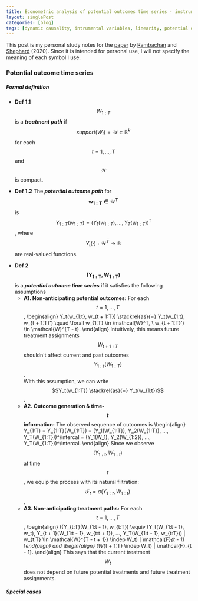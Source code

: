 ```yaml
---
title: Econometric analysis of potential outcomes time series - instruments, shocks, linearity, and the causal response function
layout: singlePost
categories: [blog]
tags: [dynamic causality, intrumental variables, linearity, potential outcomes, time series, shocks]
---
```


This post is my personal study notes for the [paper](https://arxiv.org/pdf/1903.01637.pdf) by [Rambachan](https://asheshrambachan.github.io) and [Shephard](https://scholar.harvard.edu/shephard/home) (2020).
Since it is intended for personal use, I will not specify the meaning of each symbol I use.


### Potential outcome time series

##### Formal definition

- **Def 1.1**  $$W_{1:T}$$ is a _**treatment path**_ if <br>
$$support(W_t) = \mathcal{W} \subset \mathbb{R}^k$$ for each $$t = 1, ..., T$$ and $$\mathcal{W}$$ is compact. 

- **Def 1.2**  The _**potential outcome path**_ for $$\pmb{w_{1:T} \in \mathcal{W}^T}$$ is <br>
$$Y_{1:T}(w_{1:T}) = (Y_1(w_{1:T}), ..., Y_T(w_{1:T}))^\intercal$$,
where $$Y_t(\cdot): \mathcal{W}^T \to \mathbb{R}$$ are real-valued functions. 

$$
\newcommand{\indep}{\perp\!\!\!\!\perp}
\newcommand{\iid}{\stackrel{iid}{\sim}}
\newcommand{\bbl}{\Big(}
\newcommand{\bbr}{\Big)}
\newcommand{\bbbl}{\Bigg(}
\newcommand{\bbbr}{\Bigg)}
\newcommand{\0}{\mathbf{0}}
\newcommand{\1}{\mathbf{1}}
$$

- **Def 2** $$\pmb{(Y_{1:T}, W_{1:T})}$$ is a _**potential outcome time series**_ if 
it satisfies the following assumptions
	- **A1. Non-anticipating potential outcomes:**
	For each $$t = 1, ..., T$$,
	\begin{align}
	Y_t(w_{1:t}, w_{t + 1:T}) 
	\stackrel{as}{=} Y_t(w_{1:t}, w_{t + 1:T}')
	\quad \forall w_{1:T} \in \mathcal{W}^T, \ w_{t + 1:T}') \in \mathcal{W}^{T - t}.
	\end{align}
	Intuitively, this means future treatment assignments $$W_{t + 1:T}$$ shouldn't affect current and past outcomes $$Y_{1:t}(W_{1:T})$$.  <br>
	With this assumption, we can write $$Y_t(w_{1:T}) \stackrel{as}{=} Y_t(w_{1:t})$$. 
	- **A2. Outcome generation & time-$$t$$ information:** 
	The observed sequence of outcomes is 
	\begin{align}
	Y_{1:T} 
	= Y_{1:T}(W_{1:T}) 
	= (Y_1(W_{1:T}), Y_2(W_{1:T}), ..., Y_T(W_{1:T}))^\intercal 
	= (Y_1(W_1), Y_2(W_{1:2}), ..., Y_T(W_{1:T}))^\intercal.
	\end{align}
	Since we observe $$(Y_{1:t}, W_{1:t})$$ at time $$t$$, we equip the process with its natural filtration: $$\mathcal{F}_t = \sigma(Y_{1:t}, W_{1:t})$$. 
	- **A3. Non-anticipating treatment paths:** 
	For each $$t = 1, ..., T$$, 
	\begin{align}
	(\{Y_{t:T}(W_{1:t - 1}, w_{t:T}) \equiv (Y_t(W_{1:t - 1}, w_t), Y_{t + 1}(W_{1:t - 1}, w_{t:t + 1}), ..., Y_T(W_{1:t - 1}, w_{t:T})) | w_{t:T} \in \mathcal{W}^{T - t + 1}\} \indep W_t) | \mathcal{F}_{t - 1}
	\end{align}
	and 
	\begin{align}
	(W_{t + 1:T} \indep W_t) | \mathcal{F}_{t - 1}.
	\end{align}
	This says that the current treatment $$W_t$$ does not depend on future potential treatments and future treatment assignments. 

<!---
- **E.g. 1 Autoregression** 
	\begin{align}
	\begin{pmatrix}
	Y_t(w_{1:t}) \\
	W_t
	\end{pmatrix}
	= \begin{pmatrix}
	\mu + \phi Y_{t - 1}(w_{1:t - 1}) + \beta_0 w_t \\
	\gamma + \theta W_{t - 1} + \delta Y_{t - 1}(W_{1:t - 1})
	\end{pmatrix} + 
	\begin{pmatrix}
	\varepsilon_t \\
	\eta_t
	\end{pmatrix}, 
	\quad
	\begin{pmatrix}
	\varepsilon_t \\
	\eta_t
	\end{pmatrix}
	\iid
	N
	\bbbl 
	\0_2,
	\begin{pmatrix}
	\sigma_\varepsilon^2 & \rho \sigma_\varepsilon \sigma_\eta \\
	\rho \sigma_\varepsilon \sigma_\eta & \sigma_\eta^2
	\end{pmatrix}
	\bbbr.
	\end{align}
-->

##### Special cases














